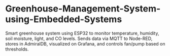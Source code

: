 # Greenhouse-Management-System-using-Embedded-Systems
Smart greenhouse system using ESP32 to monitor temperature, humidity, soil moisture, light, and CO levels. Sends data via MQTT to Node-RED, stores in AdmiralDB, visualized on Grafana, and controls fan/pump based on thresholds.

